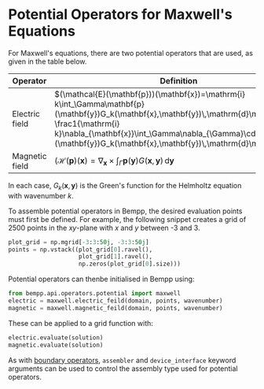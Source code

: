 Potential Operators for Maxwell's Equations
===========================================

For Maxwell's equations, there are two potential operators that are used, as given in the table
below.

Operator       | Definition
-------------- | ----------
Electric field | $(\mathcal{E}(\mathbf{p}))(\mathbf{x})=\mathrm{i} k\int_\Gamma\mathbf{p}(\mathbf{y})G_k(\mathbf{x},\mathbf{y})\,\mathrm{d}\mathbf{y}-\frac1{\mathrm{i} k}\nabla_{\mathbf{x}}\int_\Gamma\nabla_{\Gamma}\cdot\mathbf{p}(\mathbf{y})G_k(\mathbf{x},\mathbf{y})\,\mathrm{d}\mathbf{y}$
Magnetic field | $(\mathcal{H}(\mathbf{p})(\mathbf{x})=\nabla_\mathbf{x}\times\int_\Gamma\mathbf{p}(\mathbf{y})G(\mathbf{x},\mathbf{y})\,\mathrm{d}\mathbf{y}$

In each case, $G_k(\mathbf{x},\mathbf{y})$ is the Green's function for the Helmholtz equation
with wavenumber $k$.

To assemble potential operators in Bempp, the desired evaluation points must first be defined.
For example, the following snippet creates a grid of 2500 points in the $x$$y$-plane with
$x$ and $y$ between -3 and 3.

```python
plot_grid = np.mgrid[-3:3:50j, -3:3:50j]
points = np.vstack((plot_grid[0].ravel(),
                    plot_grid[1].ravel(),
                    np.zeros(plot_grid[0].size)))
```

Potential operators can thenbe initialised in Bempp using:
```python
from bempp.api.operators.potential import maxwell
electric = maxwell.electric_feild(domain, points, wavenumber)
magnetic = maxwell.magnetic_feild(domain, points, wavenumber)
```

These can be applied to a grid function with:
```python
electric.evaluate(solution)
magnetic.evaluate(solution)
```

As with [boundary operators](maxwell_boundary_operators.md), `assembler` and `device_interface`
keyword arguments can be used to control the assembly type used for potential operators.


